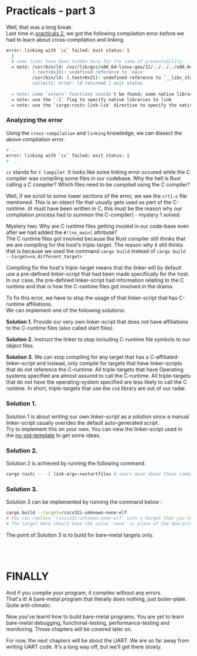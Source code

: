 # Practicals - part 3  

Well, that was a long break.  
Last time in [practicals 2][practicals-2], we got the following compilation error before we had to learn about cross-compilation and linking.  
```bash
error: linking with `cc` failed: exit status: 1
  |
  # some lines have been hidden here for the sake of presentability...   
  = note: /usr/bin/ld: /usr/lib/gcc/x86_64-linux-gnu/11/../../../x86_64-linux-gnu/Scrt1.o: in function `_start':
          (.text+0x1b): undefined reference to `main'
          /usr/bin/ld: (.text+0x21): undefined reference to `__libc_start_main'
          collect2: error: ld returned 1 exit status
          
  = note: some `extern` functions couldn't be found; some native libraries may need to be installed or have their path specified
  = note: use the `-l` flag to specify native libraries to link
  = note: use the `cargo:rustc-link-lib` directive to specify the native libraries to link with Cargo (see https://doc.rust-lang.org/cargo/reference/build-scripts.html#cargorustc-link-libkindname)

```
### Analyzing the error
Using the `cross-compilation` and `linking` knowledge, we can dissect the above compilation error.  
```bash
# ...
error: linking with `cc` failed: exit status: 1
# ...
```
`cc` stands for `C Compiler`. It looks like some linking error occured while the C compiler was compiling some files in our codebase. Why the hell is Rust calling a C compiler? Which files need to be compiled using the C compiler?  

Well, if we scroll to some lower sections of the error, we see the `crt1.o` file mentioned. This is an object file that usually gets used as part of the C-runtime. (it must have been written in C, this must be the reason why our compilation process had to summon the C-compiler) - mystery 1 solved.  

Mystery two: Why are C runtime files getting involed in our code-base even after we had added the `#![no_main]` attribute?  
The C runtime files got involved because the Rust compiler still thinks that we are compiling for the host's triple-target. The reason why it still thinks that is because we used the command `cargo build` instead of `cargo build --target=<a_different_target>`  

Compiling for the host's triple-target means that the linker will by default use a pre-defined linker-script that had been made specifically for the host. In our case, the pre-defined linker-script had information relating to the C runtime and that is how the C-runtime files got involved in the drama.  

To fix this error, we have to stop the usage of that linker-script that has C-runtime affiliations.  
We can implement one of the following solutions:  

**Solution 1.** Provide our very own linker-script that does not have affiliations to the C-runtime files (also called start files).  

**Solution 2.** Instruct the linker to stop including C-runtime file symbols to our object files. 

**Solution 3.** We can stop compiling for any target that has a C-affiliated-linker-script and instead, only compile for targets that have linker-scripts that do not reference the C-runtime. All triple-targets that have Operating systems specified are almost assured to call the C-runtime. All triple-targets that do not have the operating-system specified are less likely to call the C runtime. In short, triple-targets that use the `std` library are out of our radar.  


### Solution 1.  
Solution 1 is about writing our own linker-script as a solution since a manual linker-script usually overides the default auto-generated script.  
Try to implement this on your own. You can view the linker-script used in the [no-std-template](undone) to get some ideas.  

### Solution 2.  
Solution 2 is achieved by running the following command. 
```bash 
cargo rustc -- -C link-arg=-nostartfiles # learn more about these commands by reading the Cargo and Rustc books
```  

### Solution 3.  
Solution 3 can be implemented by running the command below :  
```bash
cargo build --target=riscv32i-unknown-none-elf
# You can replace `riscv32i-unknown-none-elf` with a target that you have already installed
# The target here should have the value 'none' in place of the Operating system
```  

The point of Solution 3 is to build for bare-metal targets only.  

<br><br>
# FINALLY
And if you compile your program, it compiles without any errors.  
That's it! A bare-metal program that literally does nothing, just boiler-plate.  
Quite anti-climatic.   

Now you've learnt how to build bare-metal programs. You are yet to learn bare-metal debugging, functional-testing, performance-testing and monitoring. Those chapters will be covered later on.  

For now, the next chapters will be about the UART. We are so far away from writing UART code. It's a long way off, but we'll get there slowly.  

















[practicals-2]: ./pracs_2.md